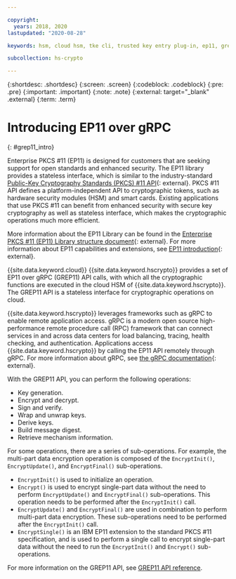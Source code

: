 ```yaml
---

copyright:
  years: 2018, 2020
lastupdated: "2020-08-28"

keywords: hsm, cloud hsm, tke cli, trusted key entry plug-in, ep11, grep11, cryptographic operations, cryptographic functions

subcollection: hs-crypto

---
```



{:shortdesc: .shortdesc}
{:screen: .screen}
{:codeblock: .codeblock}
{:pre: .pre}
{:important: .important}
{:note: .note}
{:external: target="_blank" .external}
{:term: .term}

# Introducing EP11 over gRPC
{: #grep11_intro}

Enterprise PKCS #11 (EP11) is designed for customers that are seeking support for open standards and enhanced security. The EP11 library provides a stateless interface, which is similar to the industry-standard [Public-Key Cryptography Standards (PKCS) #11 API](http://docs.oasis-open.org/pkcs11/pkcs11-base/v2.40/os/pkcs11-base-v2.40-os.html){: external}. PKCS #11 API defines a platform-independent API to cryptographic tokens, such as hardware security modules (HSM) and smart cards. Existing applications that use PKCS #11 can benefit from enhanced security with secure key cryptography as well as stateless interface, which makes the cryptographic operations much more efficient.

More information about the EP11 Library can be found in the [Enterprise PKCS #11 (EP11) Library structure document](http://public.dhe.ibm.com/security/cryptocards/pciecc4/EP11/docs/ep11-structure.pdf){: external}. For more information about EP11 capabilities and extensions, see [EP11 introduction](https://www.ibm.com/security/cryptocards/pciecc3/software#1062266){: external}.

{{site.data.keyword.cloud}} {{site.data.keyword.hscrypto}} provides a set of EP11 over gRPC (GREP11) API calls, with which all the cryptographic functions are executed in the cloud HSM of {{site.data.keyword.hscrypto}}. The GREP11 API is a stateless interface for cryptographic operations on cloud.

{{site.data.keyword.hscrypto}} leverages frameworks such as gRPC to enable remote application access. gRPC is a modern open source high-performance remote procedure call (RPC) framework that can connect services in and across data centers for load balancing, tracing, health checking, and authentication. Applications access {{site.data.keyword.hscrypto}} by calling the EP11 API remotely through gRPC. For more information about gRPC, see [the gRPC documentation](https://grpc.io/docs/guides/index.html){: external}.

With the GREP11 API, you can perform the following operations:

- Key generation.
- Encrypt and decrypt.
- Sign and verify.
- Wrap and unwrap keys.
- Derive keys.
- Build message digest.
- Retrieve mechanism information.

For some operations, there are a series of sub-operations. For example, the multi-part data encryption operation is composed of the `EncryptInit()`, `EncryptUpdate()`, and `EncryptFinal()` sub-operations.

- `EncryptInit()` is used to initialize an operation.
- `Encrypt()` is used to encrypt single-part data without the need to perform `EncryptUpdate()` and `EncryptFinal()` sub-operations. This operation needs to be performed after the `EncryptInit()` call.
- `EncryptUpdate()` and `EncryptFinal()` are used in combination to perform multi-part data encryption. These sub-operations need to be performed after the `EncryptInit()` call.
- `EncryptSingle()` is an IBM EP11 extension to the standard PKCS #11 specification, and is used to perform a single call to encrypt single-part data without the need to run the `EncryptInit()` and `Encrypt()` sub-operations.

For more information on the GREP11 API, see [GREP11 API reference](/docs/hs-crypto?topic=hs-crypto-grep11-api-ref).
